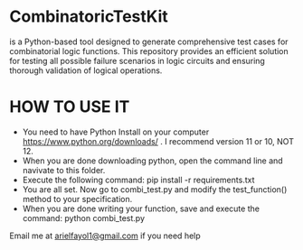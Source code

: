 # CombinatoricTestKit
is a Python-based tool designed to generate comprehensive test cases for combinatorial logic functions. This repository provides an efficient solution for testing all possible failure scenarios in logic circuits and ensuring thorough validation of logical operations.

# HOW TO USE IT
- You need to have Python Install on your computer https://www.python.org/downloads/ . I recommend version 11 or 10, NOT 12.
- When you are done downloading python, open the command line and navivate to this folder.
- Execute the following command: pip install -r requirements.txt
- You are all set. Now go to combi_test.py and modify the test_function() method to your specification.
- When you are done writing your function, save and execute the command: python combi_test.py

Email me at arielfayol1@gmail.com if you need help